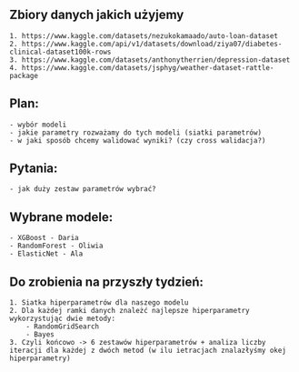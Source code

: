 ## Zbiory danych jakich użyjemy
    1. https://www.kaggle.com/datasets/nezukokamaado/auto-loan-dataset
    2. https://www.kaggle.com/api/v1/datasets/download/ziya07/diabetes-clinical-dataset100k-rows
    3. https://www.kaggle.com/datasets/anthonytherrien/depression-dataset
    4. https://www.kaggle.com/datasets/jsphyg/weather-dataset-rattle-package

## Plan:
    - wybór modeli
    - jakie parametry rozważamy do tych modeli (siatki parametrów)
    - w jaki sposób chcemy walidować wyniki? (czy cross walidacja?)

## Pytania:
    - jak duży zestaw parametrów wybrać?

## Wybrane modele:
    - XGBoost - Daria
    - RandomForest - Oliwia
    - ElasticNet - Ala


## Do zrobienia na przyszły tydzień:
    1. Siatka hiperparametrów dla naszego modelu
    2. Dla każdej ramki danych znależć najlepsze hiperparametry wykorzystując dwie metody:
        - RandomGridSearch
        - Bayes
    3. Czyli końcowo -> 6 zestawów hiperparametrów + analiza liczby iteracji dla każdej z dwóch metod (w ilu ietracjach znalazłyśmy okej hiperparametry)